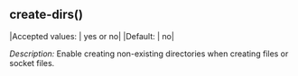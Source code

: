 ## create-dirs()

|Accepted values: |  yes or no|
|Default: |  no|

*Description:* Enable creating non-existing directories when creating
files or socket files.
